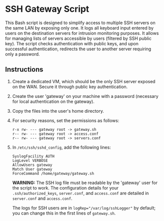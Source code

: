 # SSH Gateway Script

This Bash script is designed to simplify access to multiple SSH servers on the same LAN by exposing only one. It logs all keyboard input entered by users on the destination servers for intrusion monitoring purposes. It allows for managing lists of servers accessible by users (filtered by SSH public key). The script checks authentication with public keys, and upon successful authentication, redirects the user to another server requiring only a password.

## Instructions

1. Create a dedicated VM, which should be the only SSH server exposed on the WAN. Secure it through public key authentication.

2. Create the user 'gateway' on your machine with a password (necessary for local authentication on the gateway).

3. Copy the files into the user's home directory.

4. For security reasons, set the permissions as follows:

    ```
    r-x rw- --- gateway root -> gateway.sh
    r-- rw- --- gateway root -> access.conf
    r-- rw- --- gateway root -> servers.conf
    ```

5. In `/etc/ssh/sshd_config`, add the following lines:

    ```
    SyslogFacility AUTH
    LogLevel VERBOSE
    AllowUsers gateway
    Match User gateway
    ForceCommand /home/gateway/gateway.sh
    ```

    **WARNING:** The SSH log file must be readable by the 'gateway' user for the script to work. The configuration details for your `.ssh/authorized_keys`, `server.conf`, and `access.conf` are detailed in `server.conf` and `access.conf`.

    The logs for SSH users are in `logRep="/var/log/sshLogger"` by default; you can change this in the first lines of `gateway.sh`.
